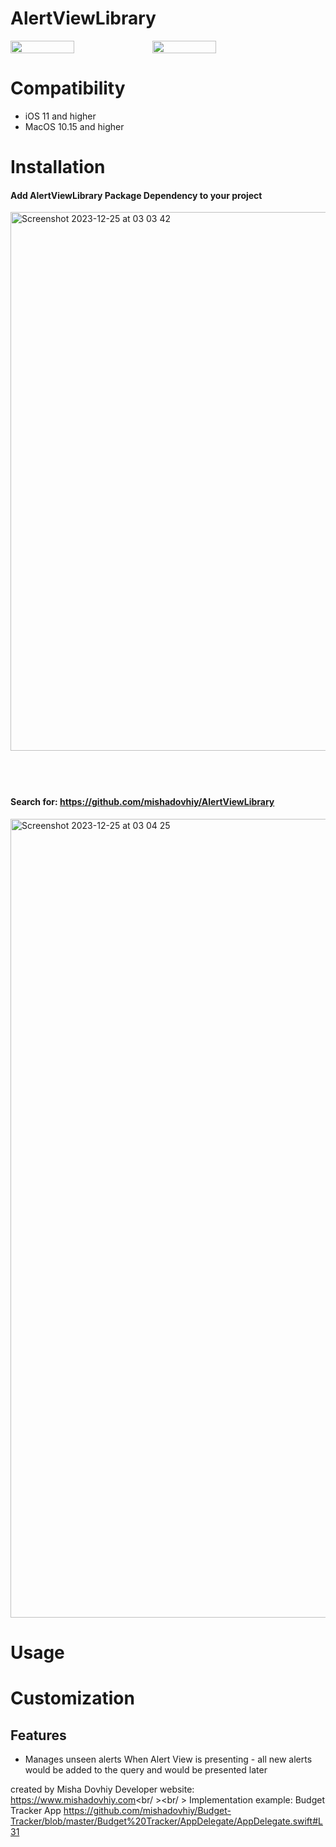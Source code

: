 # AlertViewLibrary

<div style="display:flex;flex-direction: row;">

<img src="https://github.com/mishadovhiy/AlertViewLibrary/assets/44978117/4528b64f-7b93-48c6-b90f-c1a784995cf9" width="45%">
<img src="https://github.com/mishadovhiy/AlertViewLibrary/assets/44978117/61b6ca7f-a91b-434b-94fe-de278a0d8ef59" width="45%">

</div>

# Compatibility
- iOS 11 and higher
- MacOS 10.15 and higher

# Installation
#### Add AlertViewLibrary Package Dependency to your project
<img width="862" alt="Screenshot 2023-12-25 at 03 03 42" src="https://github.com/mishadovhiy/AlertViewLibrary/assets/44978117/27f8e18a-0ae1-4cd0-af13-d003bfb81dbd">

#### <p><br><br>
#### <b>Search for</b>: <a href="https://github.com/mishadovhiy/AlertViewLibrary">https://github.com/mishadovhiy/AlertViewLibrary</a></p>
<img width="1278" alt="Screenshot 2023-12-25 at 03 04 25" src="https://github.com/mishadovhiy/AlertViewLibrary/assets/44978117/a6ace39a-ae5a-4a28-a945-5ef0b4024184">



# Usage



# Customization

## Features
- Manages unseen alerts
When Alert View is presenting - all new alerts would be added to the query and would be presented later

created by Misha Dovhiy 
Developer website: https://www.mishadovhiy.com<br/ ><br/ >
  Implementation example: Budget Tracker App https://github.com/mishadovhiy/Budget-Tracker/blob/master/Budget%20Tracker/AppDelegate/AppDelegate.swift#L31

